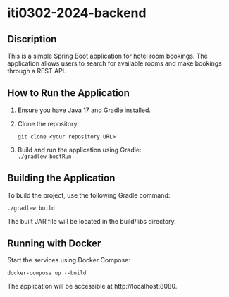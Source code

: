 # iti0302-2024-backend



## Discription  
This is a simple Spring Boot application for hotel room bookings. 
The application allows users to search for available rooms and make bookings through a REST API.

## How to Run the Application

1. Ensure you have Java 17 and Gradle installed.  


2. Clone the repository:  

    ```git clone <your repository URL>```


3. Build and run the application using Gradle:  
    ```./gradlew bootRun```
## Building the Application

To build the project, use the following Gradle command:  

```./gradlew build```  

The built JAR file will be located in the build/libs directory.

## Running with Docker

Start the services using Docker Compose:  

```docker-compose up --build```

The application will be accessible at http://localhost:8080.